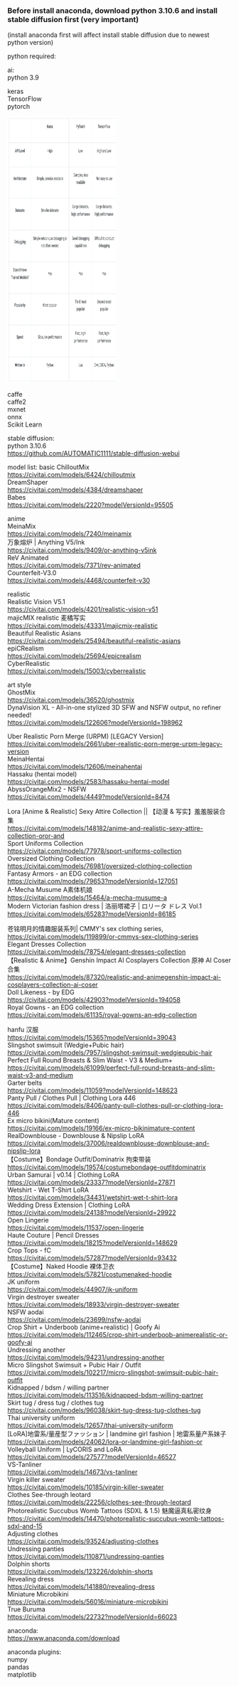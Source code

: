 ### Before install anaconda, download python 3.10.6 and install stable diffusion first (very important)
(install anaconda first will affect install stable diffusion due to newest python version)

python required:  

ai:  
python 3.9  

keras  
TensorFlow  
pytorch  

<div>
<img src="https://github.com/kitleong97/software/blob/main/python_application/1%20NKBNWP3arktKZEOrcxojDA.webp" width="49%" height="600px" alt="ai frameworks" >  
</div>

caffe  
caffe2  
mxnet  
onnx  
Scikit Learn



stable diffusion:  
python 3.10.6  
https://github.com/AUTOMATIC1111/stable-diffusion-webui  

model list:
basic
ChilloutMix  
https://civitai.com/models/6424/chilloutmix  
DreamShaper  
https://civitai.com/models/4384/dreamshaper  
Babes  
https://civitai.com/models/2220?modelVersionId=95505  

anime  
MeinaMix  
https://civitai.com/models/7240/meinamix  
万象熔炉 | Anything V5/Ink  
https://civitai.com/models/9409/or-anything-v5ink  
ReV Animated  
https://civitai.com/models/7371/rev-animated  
Counterfeit-V3.0  
https://civitai.com/models/4468/counterfeit-v30  

realistic  
Realistic Vision V5.1  
https://civitai.com/models/4201/realistic-vision-v51  
majicMIX realistic 麦橘写实   
https://civitai.com/models/43331/majicmix-realistic  
Beautiful Realistic Asians  
https://civitai.com/models/25494/beautiful-realistic-asians  
epiCRealism  
https://civitai.com/models/25694/epicrealism  
CyberRealistic  
https://civitai.com/models/15003/cyberrealistic  

art style  
GhostMix  
https://civitai.com/models/36520/ghostmix  
DynaVision XL - All-in-one stylized 3D SFW and NSFW output, no refiner needed!  
https://civitai.com/models/122606?modelVersionId=198962  


Uber Realistic Porn Merge (URPM) [LEGACY Version]  
https://civitai.com/models/2661/uber-realistic-porn-merge-urpm-legacy-version  
MeinaHentai  
https://civitai.com/models/12606/meinahentai  
Hassaku (hentai model)  
https://civitai.com/models/2583/hassaku-hentai-model  
AbyssOrangeMix2 - NSFW  
https://civitai.com/models/4449?modelVersionId=8474  








Lora
[Anime & Realistic] Sexy Attire Collection || 【动漫 & 写实】羞羞服装合集  
https://civitai.com/models/148182/anime-and-realistic-sexy-attire-collection-oror-and  
Sport Uniforms Collection  
https://civitai.com/models/77978/sport-uniforms-collection  
Oversized Clothing Collection  
https://civitai.com/models/76981/oversized-clothing-collection  
Fantasy Armors - an EDG collection  
https://civitai.com/models/79653?modelVersionId=127051  
A-Mecha Musume A素体机娘  
https://civitai.com/models/15464/a-mecha-musume-a  
Modern Victorian fashion dress | 洛丽塔裙子 | ロリータ ドレス Vol.1  
https://civitai.com/models/65283?modelVersionId=86185  

苍铭明月的情趣服装系列| CMMY's sex clothing series,  
https://civitai.com/models/119899/or-cmmys-sex-clothing-series  
Elegant Dresses Collection  
https://civitai.com/models/78754/elegant-dresses-collection  
【Realistic & Anime】Genshin Impact AI Cosplayers Collection 原神 AI Coser合集  
https://civitai.com/models/87320/realistic-and-animegenshin-impact-ai-cosplayers-collection-ai-coser  
Doll Likeness - by EDG  
https://civitai.com/models/42903?modelVersionId=194058  
Royal Gowns - an EDG collection  
https://civitai.com/models/61135/royal-gowns-an-edg-collection  


hanfu 汉服  
https://civitai.com/models/15365?modelVersionId=39043  
Slingshot swimsuit (Wedgie+Pubic hair)  
https://civitai.com/models/7957/slingshot-swimsuit-wedgiepubic-hair  
Perfect Full Round Breasts & Slim Waist - V3 & Medium+  
https://civitai.com/models/61099/perfect-full-round-breasts-and-slim-waist-v3-and-medium  
Garter belts  
https://civitai.com/models/11059?modelVersionId=148623  
Panty Pull / Clothes Pull | Clothing Lora 446  
https://civitai.com/models/8406/panty-pull-clothes-pull-or-clothing-lora-446  
Ex micro bikini(Mature content)  
https://civitai.com/models/19166/ex-micro-bikinimature-content  
RealDownblouse - Downblouse & Nipslip LoRA  
https://civitai.com/models/37006/realdownblouse-downblouse-and-nipslip-lora  
【Costume】Bondage Outfit/Dominatrix 拘束带装  
https://civitai.com/models/19574/costumebondage-outfitdominatrix  
Urban Samurai | v0.14 | Clothing LoRA  
https://civitai.com/models/23337?modelVersionId=27871  
Wetshirt - Wet T-Shirt LoRA  
https://civitai.com/models/34431/wetshirt-wet-t-shirt-lora  
Wedding Dress Extension | Clothing LoRA  
https://civitai.com/models/24138?modelVersionId=29922  
Open Lingerie  
https://civitai.com/models/11537/open-lingerie  
Haute Couture | Pencil Dresses  
https://civitai.com/models/18215?modelVersionId=148629  
Crop Tops - fC  
https://civitai.com/models/57287?modelVersionId=93432  
【Costume】Naked Hoodie 裸体卫衣  
https://civitai.com/models/57821/costumenaked-hoodie  
JK uniform  
https://civitai.com/models/44907/jk-uniform  
Virgin destroyer sweater  
https://civitai.com/models/18933/virgin-destroyer-sweater  
NSFW aodai  
https://civitai.com/models/23699/nsfw-aodai  
Crop Shirt + Underboob (anime+realistic) | Goofy Ai  
https://civitai.com/models/112465/crop-shirt-underboob-animerealistic-or-goofy-ai  
Undressing another  
https://civitai.com/models/94231/undressing-another  
Micro Slingshot Swimsuit + Pubic Hair / Outfit  
https://civitai.com/models/102217/micro-slingshot-swimsuit-pubic-hair-outfit  
Kidnapped / bdsm / willing partner  
https://civitai.com/models/113516/kidnapped-bdsm-willing-partner  
Skirt tug / dress tug / clothes tug  
https://civitai.com/models/96038/skirt-tug-dress-tug-clothes-tug  
Thai university uniform  
https://civitai.com/models/12657/thai-university-uniform  
[LoRA]地雷系/量産型ファッション | landmine girl fashion | 地雷系量产系妹子  
https://civitai.com/models/24062/lora-or-landmine-girl-fashion-or  
Volleyball Uniform | LyCORIS and LoRA  
https://civitai.com/models/27577?modelVersionId=46527  
VS-Tanliner  
https://civitai.com/models/14673/vs-tanliner  
Virgin killer sweater  
https://civitai.com/models/10185/virgin-killer-sweater  
Clothes See-through leotard  
https://civitai.com/models/22256/clothes-see-through-leotard  
Photorealistic Succubus Womb Tattoos (SDXL & 1.5) 魅魔逼真私密纹身  
https://civitai.com/models/14470/photorealistic-succubus-womb-tattoos-sdxl-and-15  
Adjusting clothes  
https://civitai.com/models/93524/adjusting-clothes  
Undressing panties  
https://civitai.com/models/110871/undressing-panties  
Dolphin shorts  
https://civitai.com/models/123226/dolphin-shorts  
Revealing dress  
https://civitai.com/models/141880/revealing-dress  
Miniature Microbikini  
https://civitai.com/models/56016/miniature-microbikini  
True Buruma  
https://civitai.com/models/22732?modelVersionId=66023  

anaconda:  
https://www.anaconda.com/download  






anaconda plugins:  
numpy  
pandas  
matplotlib  

